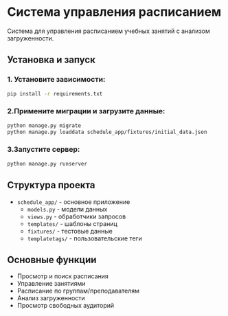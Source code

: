 # Система управления расписанием

Система для управления расписанием учебных занятий с анализом загруженности.

## Установка и запуск

### 1. Установите зависимости:
```bash
pip install -r requirements.txt
```

### 2.Примените миграции и загрузите данные:
```bash
python manage.py migrate
python manage.py loaddata schedule_app/fixtures/initial_data.json
```

### 3.Запустите сервер:
```bash
python manage.py runserver
```

## Структура проекта

- `schedule_app/` - основное приложение
  - `models.py` - модели данных
  - `views.py` - обработчики запросов
  - `templates/` - шаблоны страниц
  - `fixtures/` - тестовые данные
  - `templatetags/` - пользовательские теги

## Основные функции

- Просмотр и поиск расписания
- Управление занятиями
- Расписание по группам/преподавателям
- Анализ загруженности
- Просмотр свободных аудиторий